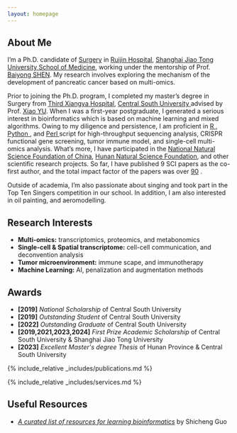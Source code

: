 ```yaml
---
layout: homepage
---
```


## About Me

I’m a Ph.D. candidate of  <a href="https://www.shsmu.edu.cn/english/info/1085/1233.htm" target="_blank"> Surgery</a> in <a href="http://www.rjh.com.cn/" target="_blank"> Ruijin Hospital</a>, <a href="https://www.shsmu.edu.cn/english/" target="_blank"> Shanghai Jiao Tong University School of Medicine</a>, working under the mentorship of Prof.<a href="https://www.shsmu.edu.cn/english/info/1354/4143.htm" target="_blank"> Baiyong SHEN</a>. My research involves exploring the mechanism of the development of pancreatic cancer based on multi-omics.

Prior to joining the Ph.D. program, I completed my master’s degree in Surgery from <a href="https://www.xy3yy.com" target="_blank">Third Xiangya Hospital</a>, <a href="https://www.csu.edu.cn/index.htm" target="_blank">Central South University </a> advised by Prof. <a href="https://loop.frontiersin.org/people/1213961/overview" target="_blank"> Xiao YU</a>. When I was a first-year postgraduate, I generated a serious interest in bioinformatics which is based on machine learning and mixed algorithms. Owing to my diligence and persistence, I am proficient in <a href="https://www.r-project.org/" target="_blank"> R </a>, <a href="https://www.python.org/" target="_blank"> Python </a>, and <a href="https://www.perl.org/" target="_blank"> Perl </a> script for high-throughput sequencing analysis, CRISPR functional gene screening, tumor immune model, and single-cell multi-omics analysis. What’s more, I have participated in the <a href="https://www.nsfc.gov.cn/" target="_blank">National Natural Science Foundation of China</a>, <a href="https://kjt.hunan.gov.cn/kjt/index.html" target="_blank">Hunan Natural Science Foundation</a>, and other scientific research projects. So far, I have published 9 SCI papers as the co-first author, and the total impact factor of the papers was over <a href="https://www.researchgate.net/profile/Dongjie-Chen-10" target="_blank">90</a> .


<!-- and my bachelor’s degree in Clinical Medicine from <a href="https://www.hnucm.edu.cn/" target="_blank"> Hunan University of Chinese Medicine</a>. -->

Outside of academia,  I’m also passionate about singing and took part in the Top Ten Singers competition in our school. In addition, I am also interested in oil painting, and aeromodelling.


## Research Interests
- **Multi-omics:** transcriptomics, proteomics, and metabonomics
- **Single-cell & Spatial transcriptome:** cell-cell communication, and deconvention analysis
- **Tumor microenvironment:** immune scape, and immunotherapy
- **Machine Learning:** AI, penalization and augmentation methods


## Awards
- **[2019]** *National Scholarship* of Central South University
- **[2019]** *Outstanding Student* of Central South University
- **[2022]** *Outstanding Graduate* of Central South University
- **[2019,2021,2023,2024]** *First Prize Academic Scholarship* of Central South University & Shanghai Jiao Tong University
- **[2023]** *Excellent Master's degree Thesis* of Hunan Province & Central South University 


{% include_relative _includes/publications.md %} 

{% include_relative _includes/services.md %}

## Useful Resources

<!-- https://yuhangzhou88.github.io/ESL_Solution/  -->
- <a href="https://github.com/openbiox/awosome-bioinformatics" target="_blank">*A curated list of resources for learning bioinformatics*</a> by Shicheng Guo  



